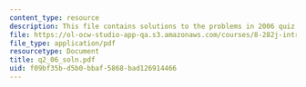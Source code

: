 ```yaml
---
content_type: resource
description: This file contains solutions to the problems in 2006 quiz 2.
file: https://ol-ocw-studio-app-qa.s3.amazonaws.com/courses/8-282j-introduction-to-astronomy-spring-2006/f09bf35bd5b0bbaf5868bad126914466_q2_06_soln.pdf
file_type: application/pdf
resourcetype: Document
title: q2_06_soln.pdf
uid: f09bf35b-d5b0-bbaf-5868-bad126914466
---
```

